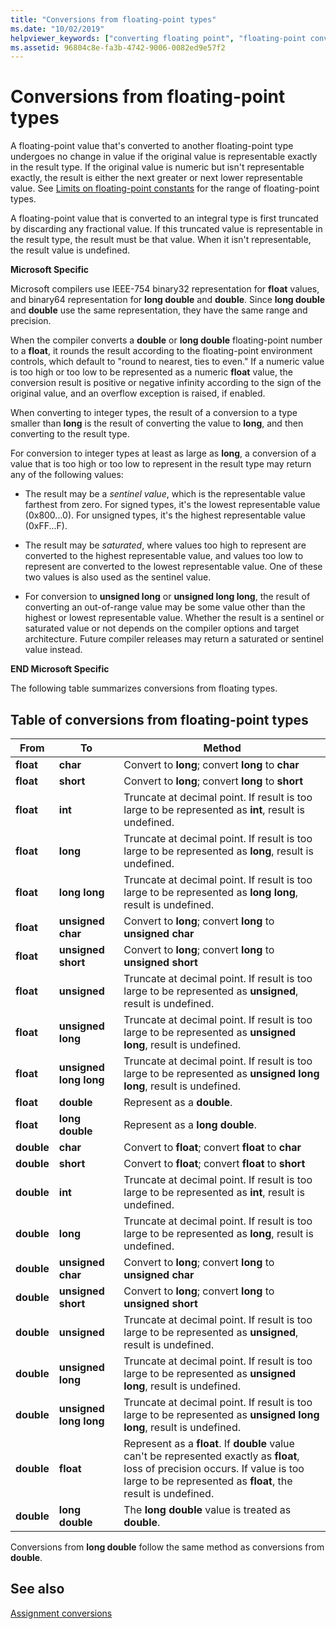```yaml
---
title: "Conversions from floating-point types"
ms.date: "10/02/2019"
helpviewer_keywords: ["converting floating point", "floating-point conversion"]
ms.assetid: 96804c8e-fa3b-4742-9006-0082ed9e57f2
---
```

# Conversions from floating-point types

A floating-point value that's converted to another floating-point type undergoes no change in value if the original value is representable exactly in the result type. If the original value is numeric but isn't representable exactly, the result is either the next greater or next lower representable value. See [Limits on floating-point constants](../c-language/limits-on-floating-point-constants.md) for the range of floating-point types.

A floating-point value that is converted to an integral type is first truncated by discarding any fractional value. If this truncated value is representable in the result type, the result must be that value. When it isn't representable, the result value is undefined.

**Microsoft Specific**

Microsoft compilers use IEEE-754 binary32 representation for **float** values, and binary64 representation for **long double** and **double**. Since **long double** and **double** use the same representation, they have the same range and precision.

When the compiler converts a **double** or **long double** floating-point number to a **float**, it rounds the result according to the floating-point environment controls, which default to "round to nearest, ties to even." If a numeric value is too high or too low to be represented as a numeric **float** value, the conversion result is positive or negative infinity according to the sign of the original value, and an overflow exception is raised, if enabled.

When converting to integer types, the result of a conversion to a type smaller than **long** is the result of converting the value to **long**, and then converting to the result type.

For conversion to integer types at least as large as **long**, a conversion of a value that is too high or too low to represent in the result type may return any of the following values:

- The result may be a *sentinel value*, which is the representable value farthest from zero. For signed types, it's the lowest representable value (0x800...0). For unsigned types, it's the highest representable value (0xFF...F).

- The result may be *saturated*, where values too high to represent are converted to the highest representable value, and values too low to represent are converted to the lowest representable value. One of these two values is also used as the sentinel value.

- For conversion to **unsigned long** or **unsigned long long**, the result of converting an out-of-range value may be some value other than the highest or lowest representable value. Whether the result is a sentinel or saturated value or not depends on the compiler options and target architecture. Future compiler releases may return a saturated or sentinel value instead.

**END Microsoft Specific**

The following table summarizes conversions from floating types.

## Table of conversions from floating-point types

|From|To|Method|
|----------|--------|------------|
|**float**|**char**|Convert to **long**; convert **long** to **char**|
|**float**|**short**|Convert to **long**; convert **long** to **short**|
|**float**|**int**|Truncate at decimal point. If result is too large to be represented as **int**, result is undefined.|
|**float**|**long**|Truncate at decimal point. If result is too large to be represented as **long**, result is undefined.|
|**float**|**long long**|Truncate at decimal point. If result is too large to be represented as **long long**, result is undefined.|
|**float**|**unsigned char**|Convert to **long**; convert **long** to **unsigned char**|
|**float**|**unsigned short**|Convert to **long**; convert **long** to **unsigned short**|
|**float**|**unsigned**|Truncate at decimal point. If result is too large to be represented as **unsigned**, result is undefined.|
|**float**|**unsigned long**|Truncate at decimal point. If result is too large to be represented as **unsigned long**, result is undefined.|
|**float**|**unsigned long long**|Truncate at decimal point. If result is too large to be represented as **unsigned long long**, result is undefined.|
|**float**|**double**|Represent as a **double**.|
|**float**|**long double**|Represent as a **long double**.|
|**double**|**char**|Convert to **float**; convert **float** to **char**|
|**double**|**short**|Convert to **float**; convert **float** to **short**|
|**double**|**int**|Truncate at decimal point. If result is too large to be represented as **int**, result is undefined.|
|**double**|**long**|Truncate at decimal point. If result is too large to be represented as **long**, result is undefined.|
|**double**|**unsigned char**|Convert to **long**; convert **long** to **unsigned char**|
|**double**|**unsigned short**|Convert to **long**; convert **long** to **unsigned short**|
|**double**|**unsigned**|Truncate at decimal point. If result is too large to be represented as **unsigned**, result is undefined.|
|**double**|**unsigned long**|Truncate at decimal point. If result is too large to be represented as **unsigned long**, result is undefined.|
|**double**|**unsigned long long**|Truncate at decimal point. If result is too large to be represented as **unsigned long long**, result is undefined.|
|**double**|**float**|Represent as a **float**. If **double** value can't be represented exactly as **float**, loss of precision occurs. If value is too large to be represented as **float**, the result is undefined.|
|**double**|**long double**|The **long double** value is treated as **double**.|

Conversions from **long double** follow the same method as conversions from **double**.

## See also

[Assignment conversions](../c-language/assignment-conversions.md)
